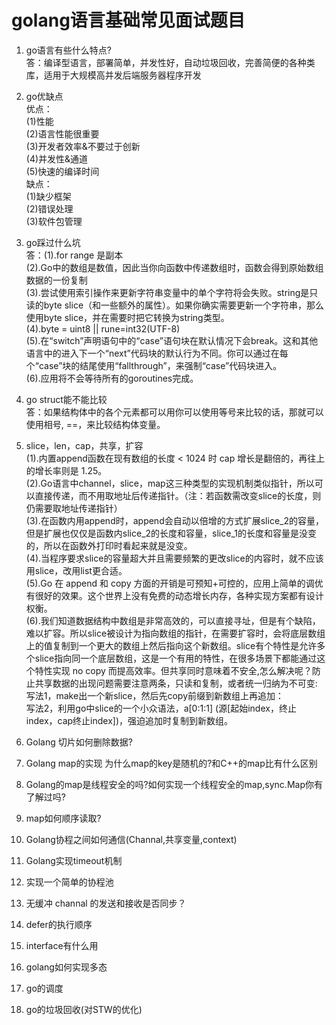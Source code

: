 # golang语言基础常见面试题目

1. go语言有些什么特点?  
答：编译型语言，部署简单，并发性好，自动垃圾回收，完善简便的各种类库，适用于大规模高并发后端服务器程序开发  

2. go优缺点  
优点：  
(1)性能  
(2)语言性能很重要  
(3)开发者效率&不要过于创新  
(4)并发性&通道  
(5)快速的编译时间  
缺点：  
(1)缺少框架  
(2)错误处理  
(3)软件包管理  

3. go踩过什么坑  
答：(1).for range 是副本  
(2).Go中的数组是数值，因此当你向函数中传递数组时，函数会得到原始数组数据的一份复制  
(3).尝试使用索引操作来更新字符串变量中的单个字符将会失败。string是只读的byte slice（和一些额外的属性）。如果你确实需要更新一个字符串，那么使用byte slice，并在需要时把它转换为string类型。  
(4).byte = uint8 || rune=int32(UTF-8)  
(5).在“switch”声明语句中的“case”语句块在默认情况下会break。这和其他语言中的进入下一个“next”代码块的默认行为不同。你可以通过在每个“case”块的结尾使用“fallthrough”，来强制“case”代码块进入。  
(6).应用将不会等待所有的goroutines完成。  

4. go struct能不能比较  
答：如果结构体中的各个元素都可以用你可以使用等号来比较的话，那就可以使用相号, ==，来比较结构体变量。  

5. slice，len，cap，共享，扩容  
(1).内置append函数在现有数组的长度 < 1024 时 cap 增长是翻倍的，再往上的增长率则是 1.25。  
(2).Go语言中channel，slice，map这三种类型的实现机制类似指针，所以可以直接传递，而不用取地址后传递指针。（注：若函数需改变slice的长度，则仍需要取地址传递指针）  
(3).在函数内用append时，append会自动以倍增的方式扩展slice_2的容量，但是扩展也仅仅是函数内slice_2的长度和容量，slice_1的长度和容量是没变的，所以在函数外打印时看起来就是没变。  
(4).当程序要求slice的容量超大并且需要频繁的更改slice的内容时，就不应该用slice，改用list更合适。  
(5).Go 在 append 和 copy 方面的开销是可预知+可控的，应用上简单的调优有很好的效果。这个世界上没有免费的动态增长内存，各种实现方案都有设计权衡。  
(6).我们知道数据结构中数组是非常高效的，可以直接寻址，但是有个缺陷，难以扩容。所以slice被设计为指向数组的指针，在需要扩容时，会将底层数组上的值复制到一个更大的数组上然后指向这个新数组。slice有个特性是允许多个slice指向同一个底层数组，这是一个有用的特性，在很多场景下都能通过这个特性实现 no copy 而提高效率。但共享同时意味着不安全,怎么解决呢？防止共享数据的出现问题需要注意两条，只读和复制，或者统一归纳为不可变:  
写法1，make出一个新slice，然后先copy前缀到新数组上再追加：  
写法2，利用go中slice的一个小众语法，a[0:1:1] (源[起始index，终止index，cap终止index])，强迫追加时复制到新数组。  

6. Golang 切片如何删除数据?
7. Golang map的实现 为什么map的key是随机的?和C++的map比有什么区别
8. Golang的map是线程安全的吗?如何实现一个线程安全的map,sync.Map你有了解过吗?
9. map如何顺序读取?
10. Golang协程之间如何通信(Channal,共享变量,context)
11. Golang实现timeout机制
12. 实现一个简单的协程池
13. 无缓冲 channal 的发送和接收是否同步？
14. defer的执行顺序
15. interface有什么用
16. golang如何实现多态
17. go的调度
18. go的垃圾回收(对STW的优化)
